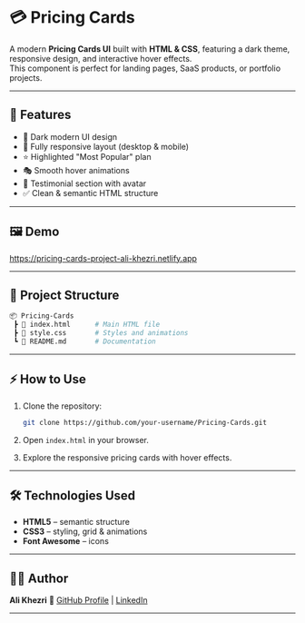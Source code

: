 # 💳 Pricing Cards

A modern **Pricing Cards UI** built with **HTML & CSS**, featuring a dark theme, responsive design, and interactive hover effects.  
This component is perfect for landing pages, SaaS products, or portfolio projects.

---

## 🚀 Features
- 🎨 Dark modern UI design  
- 📱 Fully responsive layout (desktop & mobile)  
- ⭐ Highlighted "Most Popular" plan  
- 🎭 Smooth hover animations  
- 👤 Testimonial section with avatar  
- ✅ Clean & semantic HTML structure  

---

## 🖼️ Demo
https://pricing-cards-project-ali-khezri.netlify.app

---

## 📂 Project Structure
```bash
📦 Pricing-Cards
 ┣ 📜 index.html      # Main HTML file
 ┣ 📜 style.css       # Styles and animations
 ┗ 📜 README.md       # Documentation
````

---

## ⚡ How to Use

1. Clone the repository:

   ```bash
   git clone https://github.com/your-username/Pricing-Cards.git
   ```
2. Open `index.html` in your browser.
3. Explore the responsive pricing cards with hover effects.

---

## 🛠️ Technologies Used

* **HTML5** – semantic structure
* **CSS3** – styling, grid & animations
* **Font Awesome** – icons

---


## 👨‍💻 Author

**Ali Khezri**
📌 [GitHub Profile](https://github.com/ali-khezri) | [LinkedIn](https://www.linkedin.com/in/ali-khezri)

---
